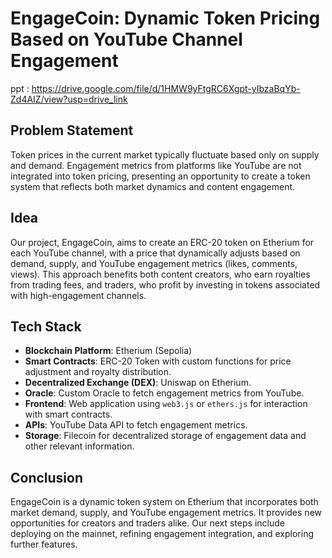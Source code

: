 # EngageCoin: Dynamic Token Pricing Based on YouTube Channel Engagement
ppt : https://drive.google.com/file/d/1HMW9yFtgRC6Xgpt-yIbzaBqYb-Zd4AIZ/view?usp=drive_link

## Problem Statement

Token prices in the current market typically fluctuate based only on supply and demand. Engagement metrics from platforms like YouTube are not integrated into token pricing, presenting an opportunity to create a token system that reflects both market dynamics and content engagement.

## Idea

Our project, EngageCoin, aims to create an ERC-20 token on Etherium for each YouTube channel, with a price that dynamically adjusts based on demand, supply, and YouTube engagement metrics (likes, comments, views). This approach benefits both content creators, who earn royalties from trading fees, and traders, who profit by investing in tokens associated with high-engagement channels.

## Tech Stack

- **Blockchain Platform**: Etherium (Sepolia)
- **Smart Contracts**: ERC-20 Token with custom functions for price adjustment and royalty distribution.
- **Decentralized Exchange (DEX)**: Uniswap on Etherium.
- **Oracle**: Custom Oracle to fetch engagement metrics from YouTube.
- **Frontend**: Web application using `web3.js` or `ethers.js` for interaction with smart contracts.
- **APIs**: YouTube Data API to fetch engagement metrics.
- **Storage**: Filecoin for decentralized storage of engagement data and other relevant information.


## Conclusion

EngageCoin is a dynamic token system on Etherium that incorporates both market demand, supply, and YouTube engagement metrics. It provides new opportunities for creators and traders alike. Our next steps include deploying on the mainnet, refining engagement integration, and exploring further features.
